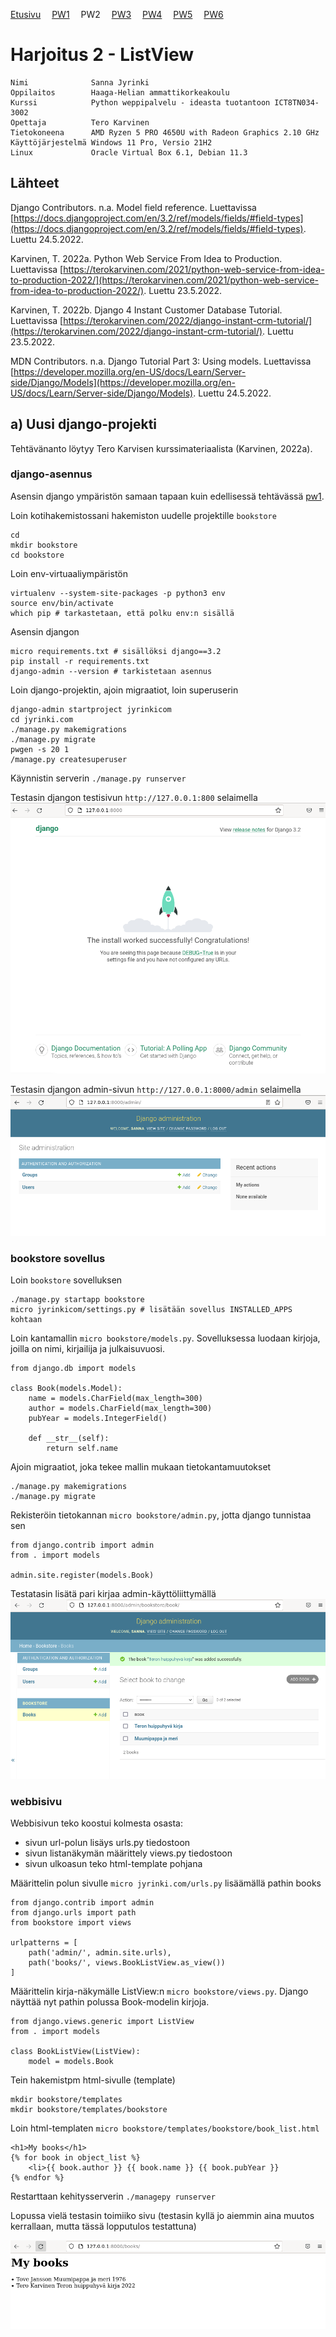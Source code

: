 [Etusivu](index.html) 
&emsp;[PW1](pw1.html)
&emsp;PW2
&emsp;[PW3](pw3.html)
&emsp;[PW4](pw4.html)
&emsp;[PW5](pw5.html)
&emsp;[PW6](pw6.html)

# Harjoitus 2 - ListView

```
Nimi              Sanna Jyrinki
Oppilaitos        Haaga-Helian ammattikorkeakoulu
Kurssi            Python weppipalvelu - ideasta tuotantoon ICT8TN034-3002
Opettaja          Tero Karvinen
Tietokoneena      AMD Ryzen 5 PRO 4650U with Radeon Graphics 2.10 GHz
Käyttöjärjestelmä Windows 11 Pro, Versio 21H2
Linux             Oracle Virtual Box 6.1, Debian 11.3
```

## Lähteet

Django Contributors. n.a. Model field reference. Luettavissa [https://docs.djangoproject.com/en/3.2/ref/models/fields/#field-types](https://docs.djangoproject.com/en/3.2/ref/models/fields/#field-types). Luettu 24.5.2022. 

Karvinen, T. 2022a. Python Web Service From Idea to Production. Luettavissa [https://terokarvinen.com/2021/python-web-service-from-idea-to-production-2022/](https://terokarvinen.com/2021/python-web-service-from-idea-to-production-2022/). Luettu 23.5.2022.

Karvinen, T. 2022b. Django 4 Instant Customer Database Tutorial. Luettavissa [https://terokarvinen.com/2022/django-instant-crm-tutorial/](https://terokarvinen.com/2022/django-instant-crm-tutorial/). Luettu 23.5.2022.

MDN Contributors. n.a. Django Tutorial Part 3: Using models. Luettavissa [https://developer.mozilla.org/en-US/docs/Learn/Server-side/Django/Models](https://developer.mozilla.org/en-US/docs/Learn/Server-side/Django/Models). Luettu 24.5.2022.

## a) Uusi django-projekti

Tehtävänanto löytyy Tero Karvisen kurssimateriaalista (Karvinen, 2022a).

### django-asennus
Asensin django ympäristön samaan tapaan kuin edellisessä tehtävässä [pw1](pw1.md).

Loin kotihakemistossani hakemiston uudelle projektille `bookstore`
```
cd
mkdir bookstore
cd bookstore
```

Loin env-virtuaaliympäristön
```
virtualenv --system-site-packages -p python3 env
source env/bin/activate
which pip # tarkastetaan, että polku env:n sisällä
```

Asensin djangon 
```
micro requirements.txt # sisällöksi django==3.2
pip install -r requirements.txt
django-admin --version # tarkistetaan asennus
```

Loin django-projektin, ajoin migraatiot, loin superuserin
```
django-admin startproject jyrinkicom
cd jyrinki.com
./manage.py makemigrations
./manage.py migrate 
pwgen -s 20 1
/manage.py createsuperuser
```

Käynnistin serverin `./manage.py runserver`

Testasin djangon testisivun `http://127.0.0.1:800` selaimella 
<kbd><img src="pw2_images/pw2_img1.PNG" /></kbd>
 
Testasin djangon admin-sivun `http://127.0.0.1:8000/admin` selaimella
<kbd><img src="pw2_images/pw2_img2.PNG" /></kbd>

### bookstore sovellus

Loin `bookstore` sovelluksen
```
./manage.py startapp bookstore
micro jyrinkicom/settings.py # lisätään sovellus INSTALLED_APPS kohtaan
```

Loin kantamallin `micro bookstore/models.py`. Sovelluksessa luodaan kirjoja, joilla on nimi, kirjailija ja julkaisuvuosi.
```
from django.db import models

class Book(models.Model):
	name = models.CharField(max_length=300)
	author = models.CharField(max_length=300)
	pubYear = models.IntegerField()

	def __str__(self):
		return self.name
```

Ajoin migraatiot, joka tekee mallin mukaan tietokantamuutokset
```
./manage.py makemigrations
./manage.py migrate
```

Rekisteröin tietokannan `micro bookstore/admin.py`, jotta django tunnistaa sen
```
from django.contrib import admin
from . import models

admin.site.register(models.Book)
```

Testatasin lisätä pari kirjaa admin-käyttöliittymällä
<kbd><img src="pw2_images/pw2_img3.PNG" /></kbd>

### webbisivu 

Webbisivun teko koostui kolmesta osasta:
- sivun url-polun lisäys urls.py tiedostoon
- sivun listanäkymän määrittely views.py tiedostoon
- sivun ulkoasun teko html-template pohjana

Määrittelin polun sivulle `micro jyrinki.com/urls.py` lisäämällä pathin books
```
from django.contrib import admin
from django.urls import path
from bookstore import views

urlpatterns = [
    path('admin/', admin.site.urls),
    path('books/', views.BookListView.as_view())
]
```

Määrittelin kirja-näkymälle ListView:n `micro bookstore/views.py`. Django näyttää nyt pathin polussa Book-modelin kirjoja.
```
from django.views.generic import ListView
from . import models

class BookListView(ListView):
	model = models.Book
```

Tein hakemistpm html-sivulle (template)
```
mkdir bookstore/templates
mkdir bookstore/templates/bookstore
```

Loin html-templaten `micro bookstore/templates/bookstore/book_list.html`
```django
<h1>My books</h1>
{% for book in object_list %}
    <li>{{ book.author }} {{ book.name }} {{ book.pubYear }}
{% endfor %}
```

Restarttaan kehitysserverin `./managepy runserver`

Lopussa vielä testasin toimiiko sivu (testasin kyllä jo aiemmin aina muutos kerrallaan, mutta tässä lopputulos testattuna)

<kbd><img src="pw2_images/pw2_img4.PNG" /></kbd>
